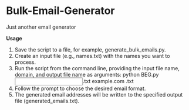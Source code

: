 # Bulk-Email-Generator
Just another email generator

**Usage**
1. Save the script to a file, for example, generate_bulk_emails.py.
2. Create an input file (e.g., names.txt) with the names you want to process.
3. Run the script from the command line, providing the input file name, domain, and output file name as arguments:
      python BEG.py <input>.txt example.com <output>.txt
4. Follow the prompt to choose the desired email format.
5. The generated email addresses will be written to the specified output file (generated_emails.txt).
